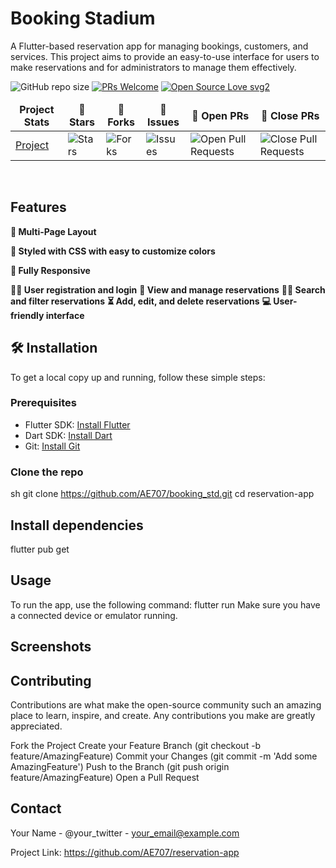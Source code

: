 # Booking Stadium

A Flutter-based reservation app for managing bookings, customers, and services. This project aims to provide an easy-to-use interface for users to make reservations and for administrators to manage them effectively.

![GitHub repo size](https://img.shields.io/github/repo-size/AE707/reservation-app?color=yellow)  [![PRs Welcome](https://img.shields.io/badge/PRs-welcome-brightgreen.svg?style=flat-square)](http://makeapullrequest.com) [![Open Source Love svg2](https://badges.frapsoft.com/os/v2/open-source.svg?v=103)](https://github.com/ellerbrock/open-source-badges/)
</div>
<table align="center">
    <thead align="center">
        <tr border: 1px;>
            <td><b>Project Stats</td>
            <td><b>🌟 Stars</b></td>
            <td><b>🍴 Forks</b></td>
            <td><b>🐛 Issues</b></td>
            <td><b>🔔 Open PRs</b></td>
            <td><b>🔕 Close PRs</b></td>
        </tr>
     </thead>
    <tbody>
         <tr>
            <td><a href="https://github.com/AE707/reservation-app"</a>Project</td>
            <td><img alt="Stars" src="https://img.shields.io/github/stars/AE707/reservation-app?style=flat&logo=github"/></td>
             <td><img alt="Forks" src="https://img.shields.io/github/forks/AE707/reservation-app?style=flat&logo=github"/></td>
            <td><img alt="Issues" src="https://img.shields.io/github/issues/AE707/reservation-app?style=flat&logo=github"/></td>
            <td><img alt="Open Pull Requests" src="https://img.shields.io/github/issues-pr/AE707/reservation-app?style=flat&logo=github"/></td>
           <td><img alt="Close Pull Requests" src="https://img.shields.io/github/issues-pr-closed/AE707/reservation-app?style=flat&color=critical&logo=github"/></td>
        </tr>
    </tbody>
</table>

<br/>
                
## Features

**📖 Multi-Page Layout**

**🎨 Styled with CSS with easy to customize colors**

**📱 Fully Responsive**

**:frowning_man: User registration and login**
**:dart: View and manage reservations**
**:technologist: Search and filter reservations**
**:hourglass_flowing_sand:	Add, edit, and delete reservations**
**:computer: User-friendly interface**


## :hammer_and_wrench:	Installation

To get a local copy up and running, follow these simple steps:

### Prerequisites

- Flutter SDK: [Install Flutter](https://flutter.dev/docs/get-started/install)
- Dart SDK: [Install Dart](https://dart.dev/get-dart)
- Git: [Install Git](https://git-scm.com/book/en/v2/Getting-Started-Installing-Git)

### Clone the repo

sh
git clone https://github.com/AE707/booking_std.git
cd reservation-app

## Install dependencies
flutter pub get

## Usage
To run the app, use the following command:
flutter run
Make sure you have a connected device or emulator running.

## Screenshots


## Contributing

Contributions are what make the open-source community such an amazing place to learn, inspire, and create. Any contributions you make are greatly appreciated.

Fork the Project
Create your Feature Branch (git checkout -b feature/AmazingFeature)
Commit your Changes (git commit -m 'Add some AmazingFeature')
Push to the Branch (git push origin feature/AmazingFeature)
Open a Pull Request

## Contact

Your Name - @your_twitter - your_email@example.com

Project Link: https://github.com/AE707/reservation-app
